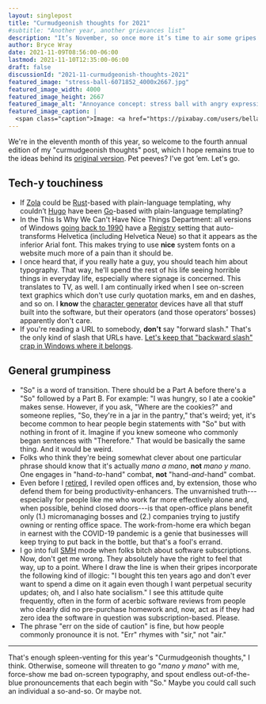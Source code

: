 ```yaml
---
layout: singlepost
title: "Curmudgeonish thoughts for 2021"
#subtitle: "Another year, another grievances list"
description: "It’s November, so once more it’s time to air some gripes."
author: Bryce Wray
date: 2021-11-09T08:56:00-06:00
lastmod: 2021-11-10T12:35:00-06:00
draft: false
discussionId: "2021-11-curmudgeonish-thoughts-2021"
featured_image: "stress-ball-6071852_4000x2667.jpg"
featured_image_width: 4000
featured_image_height: 2667
featured_image_alt: "Annoyance concept: stress ball with angry expression painted on it"
featured_image_caption: |
  <span class="caption">Image: <a href="https://pixabay.com/users/bellahu123-10783290/?utm_source=link-attribution&amp;utm_medium=referral&amp;utm_campaign=image&amp;utm_content=6071852">Bella H.</a>; <a href="https://pixabay.com/?utm_source=link-attribution&amp;utm_medium=referral&amp;utm_campaign=image&amp;utm_content=6071852">Pixabay</a></span>
---
```


We're in the eleventh month of this year, so welcome to the fourth annual edition of my "curmudgeonish thoughts" post, which I hope remains true to the ideas behind its [original version](/posts/2018/11/some-curmudgeonish-thoughts/). Pet peeves? I've got ’em. Let's go.

## Tech-y touchiness
- If [Zola](https://getzola.org) could be [Rust](https://rust-lang.org)-based with plain-language templating, why couldn’t [Hugo](https://gohugo.io) have been [Go](https://golang.org)-based with plain-language templating?
- In the This Is Why We Can't Have Nice Things Department: all versions of Windows [going back to 1990](https://stackoverflow.com/questions/12461533/helvetica-renders-as-arial-on-windows-os/) have a [Registry](https://en.wikipedia.org/wiki/Windows_Registry) setting that auto-transforms Helvetica (including Helvetica Neue) so that it appears as the inferior Arial font. This makes trying to use **nice** system fonts on a website much more of a pain than it should be.
- I once heard that, if you really hate a guy, you should teach him about typography. That way, he'll spend the rest of his life seeing horrible things in everyday life, especially where signage is concerned. This translates to TV, as well. I am continually irked when I see on-screen text graphics which don't use curly quotation marks, em and en dashes, and so on. I **know** the [character generator](https://en.wikipedia.org/wiki/Character_generator) devices have all that stuff built into the software, but their operators (and those operators’ bosses) apparently don't care.
- If you're reading a URL to somebody, **don't** say "forward slash." That's the only kind of slash that URLs have. [Let's keep that "backward slash" crap in Windows where it belongs](https://stackoverflow.com/questions/1589930/so-what-is-the-right-direction-of-the-paths-slash-or-under-windows).

## General grumpiness
- "So" is a word of transition. There should be a Part A before there's a "So" followed by a Part B. For example: "I was hungry, so I ate a cookie" makes sense. However, if you ask, "Where are the cookies?" and someone replies, "So, they're in a jar in the pantry," that's weird; yet, it's become common to hear people begin statements with "So" but with nothing in front of it. Imagine if you knew someone who commonly began sentences with "Therefore." That would be basically the same thing. And it would be weird.
- Folks who think they're being somewhat clever about one particular phrase should know that it's actually *mano a mano*, **not** *mano y mano*. One engages in "hand-*to*-hand" combat, **not** "hand-*and*-hand" combat.
- Even before I [retired](/posts/2021/09/transition/), I reviled open offices and, by extension, those who defend them for being productivity-enhancers. The unvarnished truth---especially for people like me who work far more effectively alone and, when possible, behind closed doors---is that open-office plans benefit only (1.) micromanaging bosses and (2.) companies trying to justify owning or renting office space. The work-from-home era which began in earnest with the COVID-19 pandemic is a genie that businesses will keep trying to put back in the bottle, but that's a fool's errand.
- I go into full [SMH](https://www.merriam-webster.com/words-at-play/what-does-smh-mean-shaking-my-head) mode when folks bitch about software subscriptions. Now, don't get me wrong. They absolutely have the right to feel that way, up to a point. Where I draw the line is when their gripes incorporate the following kind of illogic: "I bought this ten years ago and don't ever want to spend a dime on it again even though I want perpetual security updates; oh, and I also hate socialism." I see this attitude quite frequently, often in the form of acerbic software reviews from people who clearly did no pre-purchase homework and, now, act as if they had zero idea the software in question was subscription-based. Please.
- The phrase "err on the side of caution" is fine, but how people commonly pronounce it is not. "Err" rhymes with "sir," not "air."

---

That's enough spleen-venting for this year's "Curmudgeonish thoughts," I think. Otherwise, someone will threaten to go "*mano y mano*" with me, force-show me bad on-screen typography, and spout endless out-of-the-blue pronouncements that each begin with "So." Maybe you could call such an individual a so-and-so. Or maybe not.
